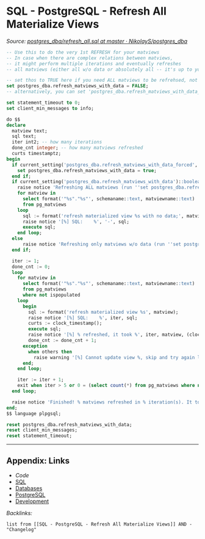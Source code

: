 # SQL - PostgreSQL - Refresh All Materialize Views

*Source: [postgres_dba/refresh_all.sql at master · NikolayS/postgres_dba](https://github.com/NikolayS/postgres_dba/blob/master/matviews/refresh_all.sql)*

````SQL
-- Use this to do the very 1st REFRESH for your matviews
-- In case when there are complex relations between matviews,
-- it might perform multiple iterations and eventually refreshes
-- all matviews (either all w/o data or absolutely all -- it's up to you).

-- set thos to TRUE here if you need ALL matviews to be refrehsed, not only those that already have been refreshed
set postgres_dba.refresh_matviews_with_data = FALSE;
-- alternatively, you can set 'postgres_dba.refresh_matviews_with_data_forced' to TRUE or FALSE in advance, outside of this script.

set statement_timeout to 0;
set client_min_messages to info;

do $$
declare
  matview text;
  sql text;
  iter int2; -- how many iterations
  done_cnt integer; -- how many matviews refreshed
  curts timestamptz;
begin
  if current_setting('postgres_dba.refresh_matviews_with_data_forced', true)::boolean then
    set postgres_dba.refresh_matviews_with_data = true;
  end if;
  if current_setting('postgres_dba.refresh_matviews_with_data')::boolean then
    raise notice 'Refreshing ALL matviews (run ''set postgres_dba.refresh_matviews_with_data_forced = TRUE;'' to refresh only matviews w/o data).';
    for matview in
      select format('"%s"."%s"', schemaname::text, matviewname::text)
      from pg_matviews
    loop
      sql := format('refresh materialized view %s with no data;', matview);
      raise notice '[%] SQL:    %', '-', sql;
      execute sql;
    end loop;
  else
      raise notice 'Refreshing only matviews w/o data (run ''set postgres_dba.refresh_matviews_with_data_forced = TRUE;'' to refresh all matviews).';
  end if;

  iter := 1;
  done_cnt := 0;
  loop
    for matview in
      select format('"%s"."%s"', schemaname::text, matviewname::text)
      from pg_matviews
      where not ispopulated
    loop
      begin
        sql := format('refresh materialized view %s', matview);
        raise notice '[%] SQL:    %', iter, sql;
        curts := clock_timestamp();
        execute sql;
        raise notice '[%] % refreshed, it took %', iter, matview, (clock_timestamp() - curts)::text;
        done_cnt := done_cnt + 1;
      exception
        when others then
          raise warning '[%] Cannot update view %, skip and try again later.', iter, matview;
      end;
    end loop;

    iter := iter + 1;
    exit when iter > 5 or 0 = (select count(*) from pg_matviews where not ispopulated);
  end loop;

  raise notice 'Finished! % matviews refreshed in % iteration(s). It took %', done_cnt, (iter - 1), (clock_timestamp() - now())::text;
end;
$$ language plpgsql;

reset postgres_dba.refresh_matviews_with_data;
reset client_min_messages;
reset statement_timeout;
````

---

## Appendix: Links

* *Code*
* [SQL](SQL.md)
* [Databases](../../MOCs/Databases.md)
* [PostgreSQL](../../../3-Resources/Tools/Developer%20Tools/Data%20Stack/Databases/PostgreSQL.md)
* [Development](../../MOCs/Development.md)

*Backlinks:*

````dataview
list from [[SQL - PostgreSQL - Refresh All Materialize Views]] AND -"Changelog"
````
